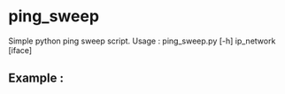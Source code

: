 # ping_sweep
Simple python ping sweep script.
Usage : ping_sweep.py [-h] ip_network [iface]

<h2>Example :</h2>
